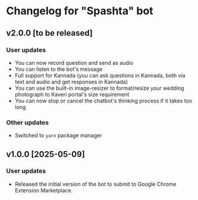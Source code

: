 # Changelog for "Spashta" bot

## v2.0.0 [to be released]

### User updates

- You can now record question and send as audio
- You can listen to the bot's message
- Full support for Kannada (you can ask questions in Kannada, both via text and audio and get responses in Kannada)
- You can use the built-in image-resizer to format/resize your wedding photograph to Kaveri portal's size requirement
- You can now stop or cancel the chatbot's thinking process if it takes too long

### Other updates

- Switched to `yarn` package manager

## v1.0.0 [2025-05-09]

### User updates

- Released the initial version of the bot to submit to Google Chrome Extension Marketplace.

